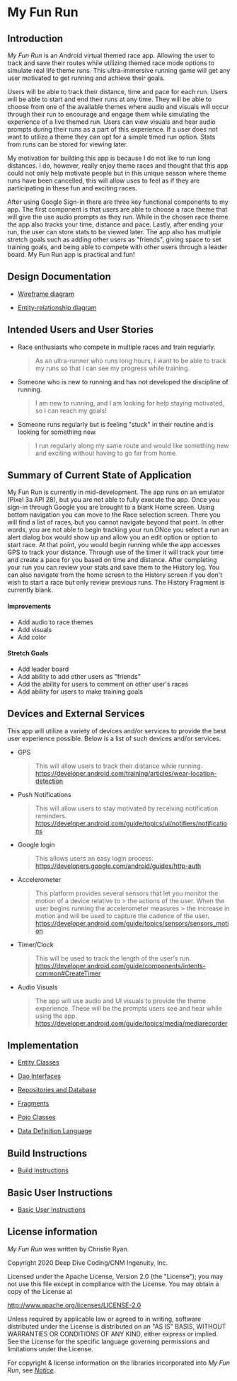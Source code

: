 # My Fun Run

## Introduction

_My Fun Run_ is an Android virtual themed race app. Allowing the user to track and save their
 routes while utilizing themed race mode options to simulate real life theme runs. This
 ultra-immersive running game will get any user motivated to get running and achieve their goals.
 
 Users will be able to track their distance, time and pace for each run. Users will be able to start 
 and end their runs at any time. They will be able to choose from one of the available themes where 
 audio and visuals will occur through their run to encourage and engage them while simulating the
 experience of a live themed run. Users can view visuals and hear audio prompts during their runs as
 a part of this experience. If a user does not want to utilize a theme they can opt for a simple 
 timed run option. Stats from runs can be stored for viewing later.
 
 My motivation for building this app is because I do not like to run long distances. I do, however,
 really enjoy theme races and thought that this app could not only help motivate people but in this 
 unique season where theme runs have been cancelled, this will allow uses to feel as if they are 
 participating in these fun and exciting races.
 
 After using Google Sign-in there are three key functional components to my app. The first component
 is that users are able to choose a race theme that will give the use audio prompts as they run. 
 While in the chosen race theme the app also tracks your time, distance and pace. Lastly, after 
 ending your run, the user can store stats to be viewed later. The app also has multiple stretch 
 goals such as adding other users as "friends", giving space to set training goals, and being able
 to compete with other users through a leader board. My Fun Run app is practical and fun!
 

## Design Documentation

* [Wireframe diagram](wireframe.md)

* [Entity-relationship diagram](erd.md)


## Intended Users and User Stories

* Race enthusiasts who compete in multiple races and train regularly.

    > As an ultra-runner who runs long hours, I want to be able to track my runs so that I can see 
                       my progress while training.

* Someone who is new to running and has not developed the discipline of running.

    > I am new to running, and I am looking for help staying motivated, so I can reach my goals!
          
* Someone runs regularly but is feeling "stuck" in their routine and is looking for something new.
    > I run regularly along my same route and would like something new and exciting without having 
                  to go far from home.
                                                                                                    
                                                                                                    
                                                                                                    
 ## Summary of Current State of Application
 
 My Fun Run is currently in mid-development. The app runs on an emulator (Pixel 3a API 28), but you
 are not able to fully execute the app. Once you sign-in through Google you are brought to a blank
 Home screen. Using bottom navigation you can move to the Race selection screen. There you will find
 a list of races, but you cannot navigate beyond that point. In other words, you are not able to 
 begin tracking your run.ONce you select a run an alert dialog box would show up and allow you an 
 edit option or option to start race. At that point, you would begin running while the app accesses
 GPS to track your distance. Through use of the timer it will track your time and create a pace for 
 you based on time and distance. After completing your run you can review your stats and save them 
 to the History log. You can also navigate from the home screen to the History screen if you don't 
 wish to start a race but only review previous runs. The History Fragment is currently blank. 
 
#### Improvements
 * Add audio to race themes
 * Add visuals
 * Add color
 
#### Stretch Goals
 * Add leader board
 * Add ability to add other users as "friends"
 * Add the ability for users to comment on other user's races
 * Add ability for users to make training goals                                                                                                   

    
## Devices and External Services

This app will utilize a variety of devices and/or services to provide the best user experience 
possible. Below is a list of such devices and/or services.

* GPS
    >This will allow users to track their distance while running.
    >https://developer.android.com/training/articles/wear-location-detection

* Push Notifications
    >This will allow users to stay motivated by receiving notification reminders.
    >https://developer.android.com/guide/topics/ui/notifiers/notifications

* Google login
    > This allows users an easy login process.
    >https://developers.google.com/android/guides/http-auth

* Accelerometer
    > This platform provides several sensors that let you monitor the motion of a device relative to
                  > the actions of the user. When the user begins running the accelerometer measures
                  > the increase in motion and will be used to capture the cadence of the user.
    >https://developer.android.com/guide/topics/sensors/sensors_motion

* Timer/Clock
    > This will be used to track the length of the user's run.
    >https://developer.android.com/guide/components/intents-common#CreateTimer

* Audio Visuals
    >The app will use audio and UI visuals to provide the theme experience. These will be the 
    prompts users see and hear while using the app.
    >https://developer.android.com/guide/topics/media/mediarecorder
                 
## Implementation 

* [Entity Classes](https://github.com/christie274/my-fun-run/tree/master/app/src/main/java/edu/cnm/deepdive/myfunrun/model/entity)

* [Dao Interfaces](https://github.com/christie274/my-fun-run/tree/master/app/src/main/java/edu/cnm/deepdive/myfunrun/model/dao)

* [Repositories and Database](https://github.com/christie274/my-fun-run/tree/master/app/src/main/java/edu/cnm/deepdive/myfunrun/service)

* [Fragments](https://github.com/christie274/my-fun-run/tree/master/app/src/main/java/edu/cnm/deepdive/myfunrun/controller)

* [Pojo Classes](https://github.com/christie274/my-fun-run/tree/master/app/src/main/java/edu/cnm/deepdive/myfunrun/model/pojo)

* [Data Definition Language](ddl.md)

 
 ## Build Instructions
 * [Build Instructions](build_instructions.md)
 
 ## Basic User Instructions
 * [Basic User Instructions](basic_user_instructions.md)

## License information

_My Fun Run_ was written by Christie Ryan.

Copyright 2020 Deep Dive Coding/CNM Ingenuity, Inc.

Licensed under the Apache License, Version 2.0 (the "License");
you may not use this file except in compliance with the License.
You may obtain a copy of the License at

<http://www.apache.org/licenses/LICENSE-2.0>

Unless required by applicable law or agreed to in writing, software
distributed under the License is distributed on an "AS IS" BASIS,
WITHOUT WARRANTIES OR CONDITIONS OF ANY KIND, either express or implied.
See the License for the specific language governing permissions and
limitations under the License.

For copyright &amp; license information on the libraries incorporated into _My Fun Run_, see 
[_Notice_](notice.md). 
